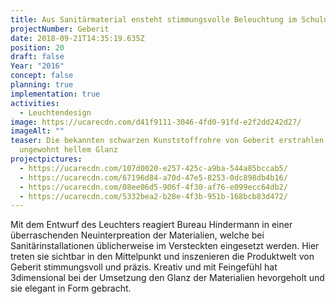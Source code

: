 ```yaml
---
title: Aus Sanitärmaterial ensteht stimmungsvolle Beleuchtung im Schulungsraum
projectNumber: Geberit
date: 2018-09-21T14:35:19.635Z
position: 20
draft: false
Year: "2016"
concept: false
planning: true
implementation: true
activities:
  - Leuchtendesign
image: https://ucarecdn.com/d41f9111-3046-4fd0-91fd-e2f2dd242d27/
imageAlt: ""
teaser: Die bekannten schwarzen Kunststoffrohre von Geberit erstrahlen in
  ungewohnt hellem Glanz
projectpictures:
  - https://ucarecdn.com/107d0020-e257-425c-a9ba-544a85bccab5/
  - https://ucarecdn.com/67196d84-a70d-47e5-8253-0dc898db4b16/
  - https://ucarecdn.com/08ee06d5-906f-4f30-af76-e099ecc64db2/
  - https://ucarecdn.com/5332bea2-b28e-4f3b-951b-168bcb83d472/
---
```

Mit dem Entwurf des Leuchters reagiert Bureau Hindermann in einer überraschenden Neuinterpreation der Materialien, welche bei Sanitärinstallationen üblicherweise im Versteckten eingesetzt werden. Hier treten sie sichtbar in den Mittelpunkt und inszenieren die Produktwelt von Geberit stimmungsvoll und präzis. Kreativ und mit Feingefühl hat 3dimensional bei der Umsetzung den Glanz der Materialien hevorgeholt und sie elegant in Form gebracht.
